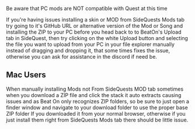 Be aware that PC mods are NOT compatible with Quest at this time

If you're having issues installing a skin or MOD from SideQuests Mods tab try going to it's GitHub URL or alternative version of the Mod or Song and installing the ZIP to your PC before you head back to to BeatOn's Upload tab in SideQuest, then try clicking on the white Upload button and selecting the file you want to upload from your PC in your file explorer manually instead of dragging and dropping it, that some times fixes the issue, otherwise you can ask for assistance in the discord if need be.



Mac Users
----
When manually installing Mods not From SideQuests MOD tab sometimes when you download a ZIP file and click the stack it auto extracts causing issues and as Beat On only recognizes ZIP folders, so be sure to just open a finder window and navigate to your download folder to use the proper base ZIP folder If you downloaded it from your normal browser, otherwise if you just install them right from SideQuests Mods tab there should be little issue.
